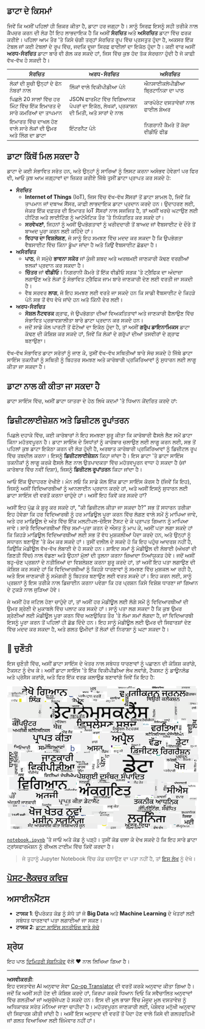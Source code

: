 <!--
CO_OP_TRANSLATOR_METADATA:
{
  "original_hash": "2583a9894af7123b2fcae3376b14c035",
  "translation_date": "2025-08-27T17:15:23+00:00",
  "source_file": "1-Introduction/01-defining-data-science/README.md",
  "language_code": "pa"
}
-->
## ਡਾਟਾ ਦੇ ਕਿਸਮਾਂ

ਜਿਵੇਂ ਕਿ ਅਸੀਂ ਪਹਿਲਾਂ ਹੀ ਜ਼ਿਕਰ ਕੀਤਾ ਹੈ, ਡਾਟਾ ਹਰ ਜਗ੍ਹਾ ਹੈ। ਸਾਨੂੰ ਸਿਰਫ਼ ਇਸਨੂੰ ਸਹੀ ਤਰੀਕੇ ਨਾਲ ਕੈਪਚਰ ਕਰਨ ਦੀ ਲੋੜ ਹੈ! ਇਹ ਲਾਭਦਾਇਕ ਹੈ ਕਿ ਅਸੀਂ **ਸੰਰਚਿਤ** ਅਤੇ **ਅਸੰਰਚਿਤ** ਡਾਟਾ ਵਿੱਚ ਫਰਕ ਕਰੀਏ। ਪਹਿਲਾ ਆਮ ਤੌਰ 'ਤੇ ਕਿਸੇ ਚੰਗੀ ਤਰ੍ਹਾਂ ਸੰਰਚਿਤ ਰੂਪ ਵਿੱਚ ਪ੍ਰਸਤੁਤ ਹੁੰਦਾ ਹੈ, ਅਕਸਰ ਇੱਕ ਟੇਬਲ ਜਾਂ ਕਈ ਟੇਬਲਾਂ ਦੇ ਰੂਪ ਵਿੱਚ, ਜਦਕਿ ਦੂਜਾ ਸਿਰਫ਼ ਫਾਈਲਾਂ ਦਾ ਇਕੱਠ ਹੁੰਦਾ ਹੈ। ਕਈ ਵਾਰ ਅਸੀਂ **ਅਰਧ-ਸੰਰਚਿਤ** ਡਾਟਾ ਬਾਰੇ ਵੀ ਗੱਲ ਕਰ ਸਕਦੇ ਹਾਂ, ਜਿਸ ਵਿੱਚ ਕੁਝ ਹੱਦ ਤੱਕ ਸੰਰਚਨਾ ਹੁੰਦੀ ਹੈ ਜੋ ਕਾਫ਼ੀ ਵੱਖ-ਵੱਖ ਹੋ ਸਕਦੀ ਹੈ।

| ਸੰਰਚਿਤ                                                                   | ਅਰਧ-ਸੰਰਚਿਤ                                                                                  | ਅਸੰਰਚਿਤ                            |
| -------------------------------------------------------------------------- | -------------------------------------------------------------------------------------------- | ----------------------------------- |
| ਲੋਕਾਂ ਦੀ ਸੂਚੀ ਉਨ੍ਹਾਂ ਦੇ ਫੋਨ ਨੰਬਰਾਂ ਨਾਲ                                    | ਲਿੰਕਾਂ ਵਾਲੇ ਵਿਕੀਪੀਡੀਆ ਪੰਨੇ                                                                   | ਐਨਸਾਈਕਲੋਪੀਡੀਆ ਬ੍ਰਿਟਾਨਿਕਾ ਦਾ ਪਾਠ |
| ਪਿਛਲੇ 20 ਸਾਲਾਂ ਵਿੱਚ ਹਰ ਮਿੰਟ ਵਿੱਚ ਇੱਕ ਇਮਾਰਤ ਦੇ ਸਾਰੇ ਕਮਰਿਆਂ ਦਾ ਤਾਪਮਾਨ     | JSON ਫਾਰਮੈਟ ਵਿੱਚ ਵਿਗਿਆਨਕ ਪੇਪਰਾਂ ਦਾ ਇਕੱਠ, ਲੇਖਕਾਂ, ਪ੍ਰਕਾਸ਼ਨ ਦੀ ਮਿਤੀ, ਅਤੇ ਸਾਰਾਂ ਦੇ ਨਾਲ         | ਕਾਰਪੋਰੇਟ ਦਸਤਾਵੇਜ਼ਾਂ ਨਾਲ ਫਾਈਲ ਸ਼ੇਅਰ |
| ਇਮਾਰਤ ਵਿੱਚ ਦਾਖਲ ਹੋਣ ਵਾਲੇ ਸਾਰੇ ਲੋਕਾਂ ਦੀ ਉਮਰ ਅਤੇ ਲਿੰਗ ਦਾ ਡਾਟਾ              | ਇੰਟਰਨੈਟ ਪੰਨੇ                                                                                 | ਨਿਗਰਾਨੀ ਕੈਮਰੇ ਤੋਂ ਕੱਚਾ ਵੀਡੀਓ ਫੀਡ  |

## ਡਾਟਾ ਕਿੱਥੋਂ ਮਿਲ ਸਕਦਾ ਹੈ

ਡਾਟਾ ਦੇ ਕਈ ਸੰਭਾਵਿਤ ਸਰੋਤ ਹਨ, ਅਤੇ ਉਨ੍ਹਾਂ ਨੂੰ ਸਾਰਿਆਂ ਨੂੰ ਲਿਸਟ ਕਰਨਾ ਅਸੰਭਵ ਹੋਵੇਗਾ! ਪਰ ਫਿਰ ਵੀ, ਆਓ ਕੁਝ ਆਮ ਜਗ੍ਹਾਵਾਂ ਦਾ ਜ਼ਿਕਰ ਕਰੀਏ ਜਿੱਥੇ ਤੁਸੀਂ ਡਾਟਾ ਪ੍ਰਾਪਤ ਕਰ ਸਕਦੇ ਹੋ:

* **ਸੰਰਚਿਤ**
  - **Internet of Things** (IoT), ਜਿਸ ਵਿੱਚ ਵੱਖ-ਵੱਖ ਸੈਂਸਰਾਂ ਤੋਂ ਡਾਟਾ ਸ਼ਾਮਲ ਹੈ, ਜਿਵੇਂ ਕਿ ਤਾਪਮਾਨ ਜਾਂ ਦਬਾਅ ਸੈਂਸਰ, ਕਾਫ਼ੀ ਲਾਭਦਾਇਕ ਡਾਟਾ ਪ੍ਰਦਾਨ ਕਰਦੇ ਹਨ। ਉਦਾਹਰਣ ਲਈ, ਜੇਕਰ ਇੱਕ ਦਫ਼ਤਰ ਦੀ ਇਮਾਰਤ IoT ਸੈਂਸਰਾਂ ਨਾਲ ਸਜਜਿਤ ਹੈ, ਤਾਂ ਅਸੀਂ ਖਰਚੇ ਘਟਾਉਣ ਲਈ ਹੀਟਿੰਗ ਅਤੇ ਲਾਈਟਿੰਗ ਨੂੰ ਆਟੋਮੈਟਿਕ ਤੌਰ 'ਤੇ ਨਿਯੰਤਰਿਤ ਕਰ ਸਕਦੇ ਹਾਂ।
  - **ਸਰਵੇਖਣਾਂ**, ਜਿਹਨਾਂ ਨੂੰ ਅਸੀਂ ਉਪਭੋਗਤਾਵਾਂ ਨੂੰ ਖਰੀਦਦਾਰੀ ਤੋਂ ਬਾਅਦ ਜਾਂ ਵੈਬਸਾਈਟ ਦੇ ਦੌਰੇ ਤੋਂ ਬਾਅਦ ਪੂਰਾ ਕਰਨ ਲਈ ਕਹਿੰਦੇ ਹਾਂ।
  - **ਵਿਹਾਰ ਦਾ ਵਿਸ਼ਲੇਸ਼ਣ**, ਜੋ ਸਾਨੂੰ ਇਹ ਸਮਝਣ ਵਿੱਚ ਮਦਦ ਕਰ ਸਕਦਾ ਹੈ ਕਿ ਉਪਭੋਗਤਾ ਵੈਬਸਾਈਟ ਵਿੱਚ ਕਿੰਨਾ ਡੂੰਘਾ ਜਾਂਦਾ ਹੈ ਅਤੇ ਕਿਉਂ ਵੈਬਸਾਈਟ ਛੱਡਦਾ ਹੈ।
* **ਅਸੰਰਚਿਤ**
  - **ਪਾਠ**, ਜੋ ਸਮੁੱਚੇ **ਭਾਵਨਾ ਸਕੋਰ** ਜਾਂ ਕੁੰਜੀ ਸ਼ਬਦ ਅਤੇ ਅਰਥਮਈ ਜਾਣਕਾਰੀ ਕੱਢਣ ਵਰਗੀਆਂ ਝਲਕਾਂ ਪ੍ਰਦਾਨ ਕਰ ਸਕਦਾ ਹੈ।
  - **ਚਿੱਤਰ** ਜਾਂ **ਵੀਡੀਓ**। ਨਿਗਰਾਨੀ ਕੈਮਰੇ ਤੋਂ ਇੱਕ ਵੀਡੀਓ ਸੜਕ 'ਤੇ ਟ੍ਰੈਫਿਕ ਦਾ ਅੰਦਾਜ਼ਾ ਲਗਾਉਣ ਅਤੇ ਲੋਕਾਂ ਨੂੰ ਸੰਭਾਵਿਤ ਟ੍ਰੈਫਿਕ ਜਾਮ ਬਾਰੇ ਜਾਣਕਾਰੀ ਦੇਣ ਲਈ ਵਰਤੀ ਜਾ ਸਕਦੀ ਹੈ।
  - ਵੈਬ ਸਰਵਰ **ਲਾਗ**, ਜੋ ਇਹ ਸਮਝਣ ਲਈ ਵਰਤੇ ਜਾ ਸਕਦੇ ਹਨ ਕਿ ਸਾਡੀ ਵੈਬਸਾਈਟ ਦੇ ਕਿਹੜੇ ਪੰਨੇ ਸਭ ਤੋਂ ਵੱਧ ਵੇਖੇ ਜਾਂਦੇ ਹਨ ਅਤੇ ਕਿੰਨੀ ਦੇਰ ਲਈ।
* **ਅਰਧ-ਸੰਰਚਿਤ**
  - **ਸੋਸ਼ਲ ਨੈਟਵਰਕ** ਗ੍ਰਾਫ, ਜੋ ਉਪਭੋਗਤਾ ਦੀਆਂ ਵਿਅਕਤਿਤਾਵਾਂ ਅਤੇ ਜਾਣਕਾਰੀ ਫੈਲਾਉਣ ਵਿੱਚ ਸੰਭਾਵਿਤ ਪ੍ਰਭਾਵਸ਼ਾਲੀਤਾ ਬਾਰੇ ਡਾਟਾ ਪ੍ਰਦਾਨ ਕਰ ਸਕਦੇ ਹਨ।
  - ਜਦੋਂ ਸਾਡੇ ਕੋਲ ਪਾਰਟੀ ਤੋਂ ਫੋਟੋਆਂ ਦਾ ਇਕੱਠ ਹੁੰਦਾ ਹੈ, ਤਾਂ ਅਸੀਂ **ਗਰੁੱਪ ਡਾਇਨਾਮਿਕਸ** ਡਾਟਾ ਕੱਢਣ ਦੀ ਕੋਸ਼ਿਸ਼ ਕਰ ਸਕਦੇ ਹਾਂ, ਜਿਵੇਂ ਕਿ ਲੋਕਾਂ ਦੇ ਗਰੁੱਪਾਂ ਦੀਆਂ ਤਸਵੀਰਾਂ ਦੇ ਗ੍ਰਾਫ ਬਣਾਉਣਾ।

ਵੱਖ-ਵੱਖ ਸੰਭਾਵਿਤ ਡਾਟਾ ਸਰੋਤਾਂ ਨੂੰ ਜਾਣ ਕੇ, ਤੁਸੀਂ ਵੱਖ-ਵੱਖ ਸਥਿਤੀਆਂ ਬਾਰੇ ਸੋਚ ਸਕਦੇ ਹੋ ਜਿੱਥੇ ਡਾਟਾ ਸਾਇੰਸ ਤਕਨੀਕਾਂ ਨੂੰ ਸਥਿਤੀ ਨੂੰ ਬਿਹਤਰ ਸਮਝਣ ਅਤੇ ਕਾਰੋਬਾਰੀ ਪ੍ਰਕਿਰਿਆਵਾਂ ਨੂੰ ਸੁਧਾਰਨ ਲਈ ਲਾਗੂ ਕੀਤਾ ਜਾ ਸਕਦਾ ਹੈ।

## ਡਾਟਾ ਨਾਲ ਕੀ ਕੀਤਾ ਜਾ ਸਕਦਾ ਹੈ

ਡਾਟਾ ਸਾਇੰਸ ਵਿੱਚ, ਅਸੀਂ ਡਾਟਾ ਯਾਤਰਾ ਦੇ ਹੇਠ ਲਿਖੇ ਕਦਮਾਂ 'ਤੇ ਧਿਆਨ ਕੇਂਦਰਿਤ ਕਰਦੇ ਹਾਂ:

## ਡਿਜ਼ੀਟਲਾਈਜ਼ੇਸ਼ਨ ਅਤੇ ਡਿਜ਼ੀਟਲ ਰੂਪਾਂਤਰਨ

ਪਿਛਲੇ ਦਹਾਕੇ ਵਿੱਚ, ਕਈ ਕਾਰੋਬਾਰਾਂ ਨੇ ਇਹ ਸਮਝਣਾ ਸ਼ੁਰੂ ਕੀਤਾ ਕਿ ਕਾਰੋਬਾਰੀ ਫੈਸਲੇ ਲੈਣ ਸਮੇਂ ਡਾਟਾ ਕਿੰਨਾ ਮਹੱਤਵਪੂਰਨ ਹੈ। ਡਾਟਾ ਸਾਇੰਸ ਦੇ ਸਿਧਾਂਤਾਂ ਨੂੰ ਕਾਰੋਬਾਰ ਚਲਾਉਣ ਲਈ ਲਾਗੂ ਕਰਨ ਲਈ, ਸਭ ਤੋਂ ਪਹਿਲਾਂ ਕੁਝ ਡਾਟਾ ਇਕੱਠਾ ਕਰਨ ਦੀ ਲੋੜ ਹੁੰਦੀ ਹੈ, ਅਰਥਾਤ ਕਾਰੋਬਾਰੀ ਪ੍ਰਕਿਰਿਆਵਾਂ ਨੂੰ ਡਿਜ਼ੀਟਲ ਰੂਪ ਵਿੱਚ ਤਬਦੀਲ ਕਰਨਾ। ਇਸਨੂੰ **ਡਿਜ਼ੀਟਲਾਈਜ਼ੇਸ਼ਨ** ਕਿਹਾ ਜਾਂਦਾ ਹੈ। ਇਸ ਡਾਟਾ 'ਤੇ ਡਾਟਾ ਸਾਇੰਸ ਤਕਨੀਕਾਂ ਨੂੰ ਲਾਗੂ ਕਰਕੇ ਫੈਸਲੇ ਲੈਣ ਨਾਲ ਉਤਪਾਦਕਤਾ ਵਿੱਚ ਮਹੱਤਵਪੂਰਨ ਵਾਧਾ ਹੋ ਸਕਦਾ ਹੈ (ਜਾਂ ਕਾਰੋਬਾਰ ਵਿੱਚ ਨਵੀਂ ਦਿਸ਼ਾ), ਜਿਸਨੂੰ **ਡਿਜ਼ੀਟਲ ਰੂਪਾਂਤਰਨ** ਕਿਹਾ ਜਾਂਦਾ ਹੈ।

ਆਓ ਇੱਕ ਉਦਾਹਰਣ ਦੇਖੀਏ। ਮੰਨ ਲਓ ਕਿ ਸਾਡੇ ਕੋਲ ਇੱਕ ਡਾਟਾ ਸਾਇੰਸ ਕੋਰਸ ਹੈ (ਜਿਵੇਂ ਕਿ ਇਹ), ਜਿਸਨੂੰ ਅਸੀਂ ਵਿਦਿਆਰਥੀਆਂ ਨੂੰ ਆਨਲਾਈਨ ਪ੍ਰਦਾਨ ਕਰਦੇ ਹਾਂ, ਅਤੇ ਅਸੀਂ ਇਸਨੂੰ ਸੁਧਾਰਨ ਲਈ ਡਾਟਾ ਸਾਇੰਸ ਦੀ ਵਰਤੋਂ ਕਰਨਾ ਚਾਹੁੰਦੇ ਹਾਂ। ਅਸੀਂ ਇਹ ਕਿਵੇਂ ਕਰ ਸਕਦੇ ਹਾਂ?

ਅਸੀਂ ਇਹ ਪੁੱਛ ਕੇ ਸ਼ੁਰੂ ਕਰ ਸਕਦੇ ਹਾਂ, "ਕੀ ਡਿਜ਼ੀਟਲ ਕੀਤਾ ਜਾ ਸਕਦਾ ਹੈ?" ਸਭ ਤੋਂ ਸਧਾਰਨ ਤਰੀਕਾ ਇਹ ਹੋਵੇਗਾ ਕਿ ਹਰ ਵਿਦਿਆਰਥੀ ਨੂੰ ਹਰ ਮਾਡਿਊਲ ਪੂਰਾ ਕਰਨ ਵਿੱਚ ਲੱਗਣ ਵਾਲੇ ਸਮੇਂ ਨੂੰ ਮਾਪਿਆ ਜਾਵੇ, ਅਤੇ ਹਰ ਮਾਡਿਊਲ ਦੇ ਅੰਤ ਵਿੱਚ ਇੱਕ ਮਲਟੀਪਲ-ਚੋਇਸ ਟੈਸਟ ਦੇ ਕੇ ਪ੍ਰਾਪਤ ਗਿਆਨ ਨੂੰ ਮਾਪਿਆ ਜਾਵੇ। ਸਾਰੇ ਵਿਦਿਆਰਥੀਆਂ ਵਿੱਚ ਸਮਾਂ-ਪੂਰਾ ਕਰਨ ਦੇ ਔਸਤ ਨੂੰ ਮਾਪ ਕੇ, ਅਸੀਂ ਪਤਾ ਲਗਾ ਸਕਦੇ ਹਾਂ ਕਿ ਕਿਹੜੇ ਮਾਡਿਊਲ ਵਿਦਿਆਰਥੀਆਂ ਲਈ ਸਭ ਤੋਂ ਵੱਧ ਮੁਸ਼ਕਲੀਆਂ ਪੈਦਾ ਕਰਦੇ ਹਨ, ਅਤੇ ਉਨ੍ਹਾਂ ਨੂੰ ਸਧਾਰਨ ਬਣਾਉਣ 'ਤੇ ਕੰਮ ਕਰ ਸਕਦੇ ਹਾਂ।
ਤੁਸੀਂ ਦਲੀਲ ਦੇ ਸਕਦੇ ਹੋ ਕਿ ਇਹ ਪਹੁੰਚ ਆਦਰਸ਼ ਨਹੀਂ ਹੈ, ਕਿਉਂਕਿ ਮੋਡੀਊਲ ਵੱਖ-ਵੱਖ ਲੰਬਾਈ ਦੇ ਹੋ ਸਕਦੇ ਹਨ। ਸ਼ਾਇਦ ਸਮਾਂ ਨੂੰ ਮੋਡੀਊਲ ਦੀ ਲੰਬਾਈ (ਅੱਖਰਾਂ ਦੀ ਗਿਣਤੀ ਵਿੱਚ) ਨਾਲ ਵੰਡਣਾ ਅਤੇ ਉਹਨਾਂ ਮੁੱਲਾਂ ਦੀ ਤੁਲਨਾ ਕਰਨਾ ਜ਼ਿਆਦਾ ਨਿਆਂਯੁਕਤ ਹੋਵੇ।
ਜਦੋਂ ਅਸੀਂ ਬਹੁ-ਚੋਣ ਪ੍ਰਸ਼ਨਾਂ ਦੇ ਨਤੀਜਿਆਂ ਦਾ ਵਿਸ਼ਲੇਸ਼ਣ ਕਰਨਾ ਸ਼ੁਰੂ ਕਰਦੇ ਹਾਂ, ਤਾਂ ਅਸੀਂ ਇਹ ਪਤਾ ਲਗਾਉਣ ਦੀ ਕੋਸ਼ਿਸ਼ ਕਰ ਸਕਦੇ ਹਾਂ ਕਿ ਵਿਦਿਆਰਥੀਆਂ ਨੂੰ ਕਿਹੜੇ ਧਾਰਣਾਵਾਂ ਨੂੰ ਸਮਝਣ ਵਿੱਚ ਮੁਸ਼ਕਲ ਆ ਰਹੀ ਹੈ, ਅਤੇ ਇਸ ਜਾਣਕਾਰੀ ਨੂੰ ਸਮੱਗਰੀ ਨੂੰ ਬਿਹਤਰ ਬਣਾਉਣ ਲਈ ਵਰਤ ਸਕਦੇ ਹਾਂ। ਇਹ ਕਰਨ ਲਈ, ਸਾਨੂੰ ਪ੍ਰਸ਼ਨਾਂ ਨੂੰ ਇਸ ਤਰੀਕੇ ਨਾਲ ਡਿਜ਼ਾਈਨ ਕਰਨਾ ਪਵੇਗਾ ਕਿ ਹਰ ਪ੍ਰਸ਼ਨ ਕਿਸੇ ਵਿਸ਼ੇਸ਼ ਧਾਰਣਾ ਜਾਂ ਗਿਆਨ ਦੇ ਟੁਕੜੇ ਨਾਲ ਜੁੜਿਆ ਹੋਵੇ।

ਜੇ ਅਸੀਂ ਹੋਰ ਜਟਿਲ ਹੋਣਾ ਚਾਹੁੰਦੇ ਹਾਂ, ਤਾਂ ਅਸੀਂ ਹਰ ਮੋਡੀਊਲ ਲਈ ਲੱਗੇ ਸਮੇਂ ਨੂੰ ਵਿਦਿਆਰਥੀਆਂ ਦੀ ਉਮਰ ਸ਼੍ਰੇਣੀ ਦੇ ਮੁਕਾਬਲੇ ਵਿੱਚ ਪਲਾਟ ਕਰ ਸਕਦੇ ਹਾਂ। ਸਾਨੂੰ ਪਤਾ ਲਗ ਸਕਦਾ ਹੈ ਕਿ ਕੁਝ ਉਮਰ ਸ਼੍ਰੇਣੀਆਂ ਲਈ ਮੋਡੀਊਲ ਪੂਰਾ ਕਰਨ ਵਿੱਚ ਅਣਉਚਿਤ ਤੌਰ 'ਤੇ ਲੰਮਾ ਸਮਾਂ ਲੱਗਦਾ ਹੈ, ਜਾਂ ਵਿਦਿਆਰਥੀ ਇਸਨੂੰ ਪੂਰਾ ਕਰਨ ਤੋਂ ਪਹਿਲਾਂ ਹੀ ਛੱਡ ਦਿੰਦੇ ਹਨ। ਇਹ ਸਾਨੂੰ ਮੋਡੀਊਲ ਲਈ ਉਮਰ ਦੀ ਸਿਫਾਰਸ਼ਾਂ ਦੇਣ ਵਿੱਚ ਮਦਦ ਕਰ ਸਕਦਾ ਹੈ, ਅਤੇ ਗਲਤ ਉਮੀਦਾਂ ਤੋਂ ਲੋਕਾਂ ਦੀ ਨਿਰਾਸ਼ਾ ਨੂੰ ਘਟਾ ਸਕਦਾ ਹੈ।

## 🚀 ਚੁਣੌਤੀ

ਇਸ ਚੁਣੌਤੀ ਵਿੱਚ, ਅਸੀਂ ਡਾਟਾ ਸਾਇੰਸ ਦੇ ਖੇਤਰ ਨਾਲ ਸਬੰਧਤ ਧਾਰਣਾਵਾਂ ਨੂੰ ਪਛਾਣਨ ਦੀ ਕੋਸ਼ਿਸ਼ ਕਰਾਂਗੇ, ਟੈਕਸਟ ਨੂੰ ਦੇਖ ਕੇ। ਅਸੀਂ ਡਾਟਾ ਸਾਇੰਸ 'ਤੇ ਇੱਕ ਵਿਕੀਪੀਡੀਆ ਲੇਖ ਲਵਾਂਗੇ, ਟੈਕਸਟ ਨੂੰ ਡਾਊਨਲੋਡ ਅਤੇ ਪ੍ਰੋਸੈਸ ਕਰਾਂਗੇ, ਅਤੇ ਫਿਰ ਇੱਕ ਵਰਡ ਕਲਾਉਡ ਬਣਾਵਾਂਗੇ ਜਿਵੇਂ ਕਿ ਇਹ ਹੈ:

![ਡਾਟਾ ਸਾਇੰਸ ਲਈ ਵਰਡ ਕਲਾਉਡ](../../../../translated_images/ds_wordcloud.664a7c07dca57de017c22bf0498cb40f898d48aa85b3c36a80620fea12fadd42.pa.png)

[`notebook.ipynb`](../../../../../../../../../1-Introduction/01-defining-data-science/notebook.ipynb ':ignore') 'ਤੇ ਜਾਓ ਅਤੇ ਕੋਡ ਨੂੰ ਪੜ੍ਹੋ। ਤੁਸੀਂ ਕੋਡ ਚਲਾ ਕੇ ਦੇਖ ਸਕਦੇ ਹੋ ਕਿ ਇਹ ਸਾਰੇ ਡਾਟਾ ਟ੍ਰਾਂਸਫਾਰਮੇਸ਼ਨ ਨੂੰ ਰੀਅਲ ਟਾਈਮ ਵਿੱਚ ਕਿਵੇਂ ਕਰਦਾ ਹੈ।

> ਜੇ ਤੁਹਾਨੂੰ Jupyter Notebook ਵਿੱਚ ਕੋਡ ਚਲਾਉਣ ਦਾ ਪਤਾ ਨਹੀਂ ਹੈ, ਤਾਂ [ਇਸ ਲੇਖ](https://soshnikov.com/education/how-to-execute-notebooks-from-github/) ਨੂੰ ਦੇਖੋ।

## [ਪੋਸਟ-ਲੈਕਚਰ ਕਵਿਜ਼](https://purple-hill-04aebfb03.1.azurestaticapps.net/quiz/1)

## ਅਸਾਈਨਮੈਂਟਸ

* **ਟਾਸਕ 1**: ਉਪਰੋਕਤ ਕੋਡ ਨੂੰ ਸੋਧੋ ਤਾਂ ਜੋ **Big Data** ਅਤੇ **Machine Learning** ਦੇ ਖੇਤਰਾਂ ਲਈ ਸਬੰਧਤ ਧਾਰਣਾਵਾਂ ਪਤਾ ਲਗਾਈਆਂ ਜਾ ਸਕਣ।
* **ਟਾਸਕ 2**: [ਡਾਟਾ ਸਾਇੰਸ ਸਨਰੀਓਜ਼ ਬਾਰੇ ਸੋਚੋ](assignment.md)

## ਸ਼੍ਰੇਯ

ਇਹ ਪਾਠ [ਦਿਮਿਤਰੀ ਸੋਸ਼ਨਿਕੋਵ](http://soshnikov.com) ਵੱਲੋਂ ♥️ ਨਾਲ ਲਿਖਿਆ ਗਿਆ ਹੈ।

---

**ਅਸਵੀਕਰਤੀ**:  
ਇਹ ਦਸਤਾਵੇਜ਼ AI ਅਨੁਵਾਦ ਸੇਵਾ [Co-op Translator](https://github.com/Azure/co-op-translator) ਦੀ ਵਰਤੋਂ ਕਰਕੇ ਅਨੁਵਾਦ ਕੀਤਾ ਗਿਆ ਹੈ। ਜਦੋਂ ਕਿ ਅਸੀਂ ਸਹੀ ਹੋਣ ਦੀ ਕੋਸ਼ਿਸ਼ ਕਰਦੇ ਹਾਂ, ਕਿਰਪਾ ਕਰਕੇ ਧਿਆਨ ਦਿਓ ਕਿ ਸਵੈਚਾਲਿਤ ਅਨੁਵਾਦਾਂ ਵਿੱਚ ਗਲਤੀਆਂ ਜਾਂ ਅਸੁਚੱਜੇਪਣ ਹੋ ਸਕਦੇ ਹਨ। ਇਸ ਦੀ ਮੂਲ ਭਾਸ਼ਾ ਵਿੱਚ ਮੌਜੂਦ ਮੂਲ ਦਸਤਾਵੇਜ਼ ਨੂੰ ਅਧਿਕਾਰਕ ਸਰੋਤ ਮੰਨਿਆ ਜਾਣਾ ਚਾਹੀਦਾ ਹੈ। ਮਹੱਤਵਪੂਰਨ ਜਾਣਕਾਰੀ ਲਈ, ਪੇਸ਼ੇਵਰ ਮਨੁੱਖੀ ਅਨੁਵਾਦ ਦੀ ਸਿਫਾਰਸ਼ ਕੀਤੀ ਜਾਂਦੀ ਹੈ। ਅਸੀਂ ਇਸ ਅਨੁਵਾਦ ਦੀ ਵਰਤੋਂ ਤੋਂ ਪੈਦਾ ਹੋਣ ਵਾਲੇ ਕਿਸੇ ਵੀ ਗਲਤਫਹਿਮੀ ਜਾਂ ਗਲਤ ਵਿਆਖਿਆ ਲਈ ਜ਼ਿੰਮੇਵਾਰ ਨਹੀਂ ਹਾਂ।